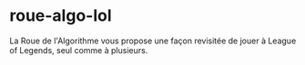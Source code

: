 # roue-algo-lol
La Roue de l'Algorithme vous propose une façon revisitée de jouer à League of Legends, seul comme à plusieurs.
